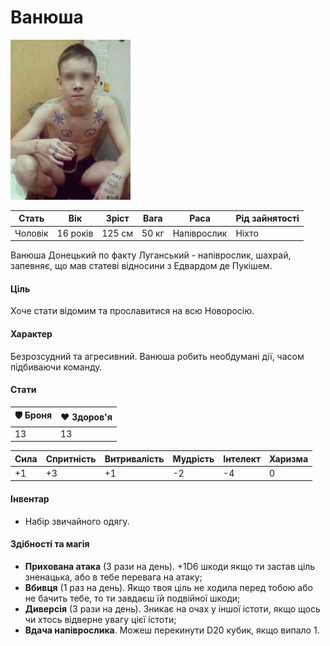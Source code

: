 # Ванюша

<img src="/Assets/Images/Heroes/Vanyusha.jpg" height="256">

| Стать   | Вік      | Зріст  | Вага  | Раса        | Рід зайнятості |
| ------- | -------- | ------ | ----- | ----------- | -------------- |
| Чоловік | 16 років | 125 см | 50 кг | Напіврослик | Ніхто          |

Ванюша Донецький по факту Луганський - напіврослик, шахрай, запевняє, що мав статеві відносини з Едвардом де Пукішем.

#### Ціль

Хоче стати відомим та прославитися на всю Новоросію.

#### Характер

Безрозсудний та агресивний. Ванюша робить необдумані дії, часом підбиваючи команду.

#### Стати

| 🛡 Броня | ❤️ Здоров'я |
| ------- | ----------- |
| 13      | 13          |

| Сила | Спритність | Витривалість | Мудрість | Інтелект | Харизма |
| ---- | ---------- | ------------ | -------- | -------- | ------- |
| +1   | +3         | +1           | -2       | -4       | 0       |

#### Інвентар

- Набір звичайного одягу.

#### Здібності та магія

- <b>Прихована атака</b> (3 рази на день). +1D6 шкоди якщо ти застав ціль зненацька, або в тебе перевага на атаку;
- <b>Вбивця</b> (1 раз на день). Якщо твоя ціль не ходила перед тобою або не бачить тебе, то ти завдаєш їй подвійної шкоди;
- <b>Диверсія</b> (3 рази на день). Зникає на очах у іншої істоти, якщо щось чи хтось відверне увагу цієї істоти;
- <b>Вдача напіврослика</b>. Можеш перекинути D20 кубик, якщо випало 1.
